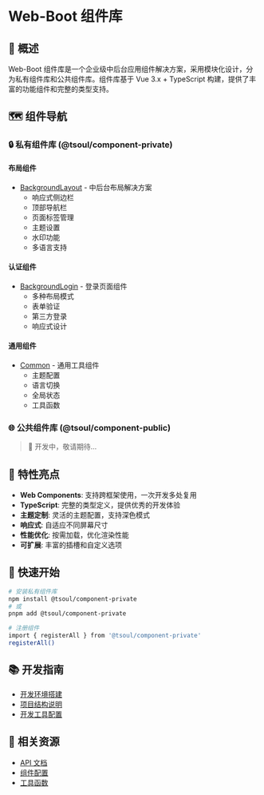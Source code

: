 # Web-Boot 组件库

## 📖 概述

Web-Boot 组件库是一个企业级中后台应用组件解决方案，采用模块化设计，分为私有组件库和公共组件库。组件库基于 Vue 3.x + TypeScript 构建，提供了丰富的功能组件和完整的类型支持。

## 🗺️ 组件导航

### 🔒 私有组件库 (@tsoul/component-private)

#### 布局组件

- [BackgroundLayout](./background-layout.md) - 中后台布局解决方案
  - 响应式侧边栏
  - 顶部导航栏
  - 页面标签管理
  - 主题设置
  - 水印功能
  - 多语言支持

#### 认证组件

- [BackgroundLogin](./background-login.md) - 登录页面组件
  - 多种布局模式
  - 表单验证
  - 第三方登录
  - 响应式设计

#### 通用组件

- [Common](./common.md) - 通用工具组件
  - 主题配置
  - 语言切换
  - 全局状态
  - 工具函数

### 🌐 公共组件库 (@tsoul/component-public)

> 🚧 开发中，敬请期待...

## 🎯 特性亮点

- **Web Components**: 支持跨框架使用，一次开发多处复用
- **TypeScript**: 完整的类型定义，提供优秀的开发体验
- **主题定制**: 灵活的主题配置，支持深色模式
- **响应式**: 自适应不同屏幕尺寸
- **性能优化**: 按需加载，优化渲染性能
- **可扩展**: 丰富的插槽和自定义选项

## 🚀 快速开始

```bash
# 安装私有组件库
npm install @tsoul/component-private
# 或
pnpm add @tsoul/component-private

# 注册组件
import { registerAll } from '@tsoul/component-private'
registerAll()
```

## 📚 开发指南

- [开发环境搭建](../guide/getting-started.md)
- [项目结构说明](../guide/structure.md)
- [开发工具配置](../guide/dev-tools.md)

## 🔗 相关资源

- [API 文档](../api/index.md)
- [组件配置](../api/config.md)
- [工具函数](../api/index.md#工具函数)
